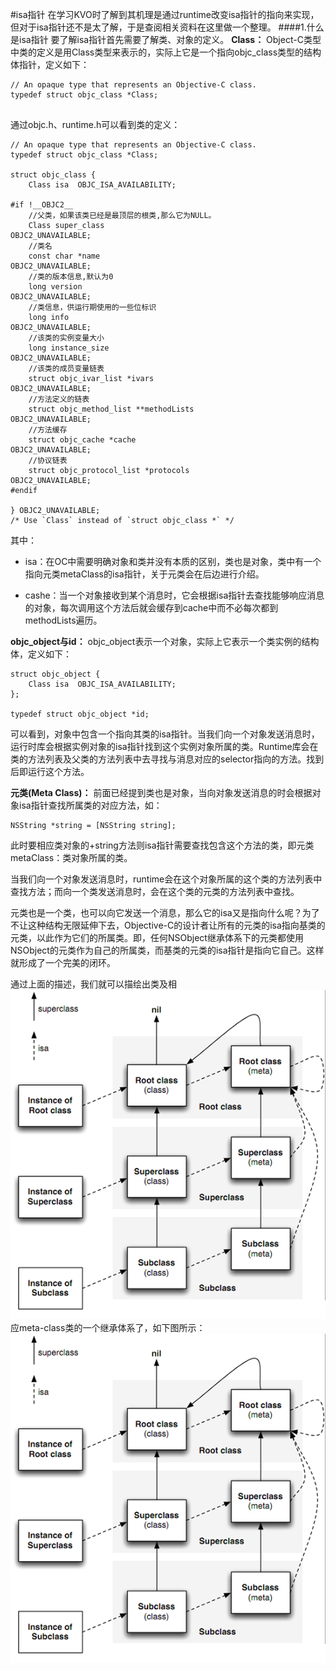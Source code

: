 #isa指针
在学习KVO时了解到其机理是通过runtime改变isa指针的指向来实现，但对于isa指针还不是太了解，于是查阅相关资料在这里做一个整理。
####1.什么是isa指针
要了解isa指针首先需要了解类、对象的定义。
**Class：**
Object-C类型中类的定义是用Class类型来表示的，实际上它是一个指向objc_class类型的结构体指针，定义如下：
```objc
// An opaque type that represents an Objective-C class.
typedef struct objc_class *Class;


```
通过objc.h、runtime.h可以看到类的定义：
```objc
// An opaque type that represents an Objective-C class.
typedef struct objc_class *Class;

struct objc_class {
    Class isa  OBJC_ISA_AVAILABILITY;

#if !__OBJC2__
    //父类，如果该类已经是最顶层的根类,那么它为NULL。
    Class super_class                                        OBJC2_UNAVAILABLE;
    //类名
    const char *name                                         OBJC2_UNAVAILABLE;
    //类的版本信息,默认为0
    long version                                             OBJC2_UNAVAILABLE;
    //类信息，供运行期使用的一些位标识
    long info                                                OBJC2_UNAVAILABLE;
    //该类的实例变量大小
    long instance_size                                       OBJC2_UNAVAILABLE;
    //该类的成员变量链表
    struct objc_ivar_list *ivars                             OBJC2_UNAVAILABLE;
    //方法定义的链表
    struct objc_method_list **methodLists                    OBJC2_UNAVAILABLE;
    //方法缓存
    struct objc_cache *cache                                 OBJC2_UNAVAILABLE;
    //协议链表
    struct objc_protocol_list *protocols                     OBJC2_UNAVAILABLE;
#endif

} OBJC2_UNAVAILABLE;
/* Use `Class` instead of `struct objc_class *` */

```
其中：
- isa：在OC中需要明确对象和类并没有本质的区别，类也是对象，类中有一个指向元类metaClass的isa指针，关于元类会在后边进行介绍。

- cashe：当一个对象接收到某个消息时，它会根据isa指针去查找能够响应消息的对象，每次调用这个方法后就会缓存到cache中而不必每次都到methodLists遍历。

**objc_object与id：**
objc_object表示一个对象，实际上它表示一个类实例的结构体，定义如下：
```objc
struct objc_object {
    Class isa  OBJC_ISA_AVAILABILITY;
};

typedef struct objc_object *id;
```
可以看到，对象中包含一个指向其类的isa指针。当我们向一个对象发送消息时，运行时库会根据实例对象的isa指针找到这个实例对象所属的类。Runtime库会在类的方法列表及父类的方法列表中去寻找与消息对应的selector指向的方法。找到后即运行这个方法。

**元类(Meta Class)：**
前面已经提到类也是对象，当向对象发送消息的时会根据对象isa指针查找所属类的对应方法，如：
```objc
NSString *string = [NSString string];
```
此时要相应类对象的+string方法则isa指针需要查找包含这个方法的类，即元类metaClass：类对象所属的类。

当我们向一个对象发送消息时，runtime会在这个对象所属的这个类的方法列表中查找方法；而向一个类发送消息时，会在这个类的元类的方法列表中查找。

元类也是一个类，也可以向它发送一个消息，那么它的isa又是指向什么呢？为了不让这种结构无限延伸下去，Objective-C的设计者让所有的元类的isa指向基类的元类，以此作为它们的所属类。即，任何NSObject继承体系下的元类都使用NSObject的元类作为自己的所属类，而基类的元类的isa指针是指向它自己。这样就形成了一个完美的闭环。

通过上面的描述，我们就可以描绘出类及相![](/assets/pic6-1.png)应meta-class类的一个继承体系了，如下图所示：
![](/assets/pic6-1.png)



